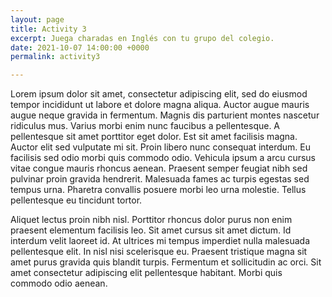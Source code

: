 ```yaml
---
layout: page
title: Activity 3
excerpt: Juega charadas en Inglés con tu grupo del colegio.
date: 2021-10-07 14:00:00 +0000
permalink: activity3

---
```

Lorem ipsum dolor sit amet, consectetur adipiscing elit, sed do eiusmod tempor incididunt ut labore et dolore magna aliqua. Auctor augue mauris augue neque gravida in fermentum. Magnis dis parturient montes nascetur ridiculus mus. Varius morbi enim nunc faucibus a pellentesque. A pellentesque sit amet porttitor eget dolor. Est sit amet facilisis magna. Auctor elit sed vulputate mi sit. Proin libero nunc consequat interdum. Eu facilisis sed odio morbi quis commodo odio. Vehicula ipsum a arcu cursus vitae congue mauris rhoncus aenean. Praesent semper feugiat nibh sed pulvinar proin gravida hendrerit. Malesuada fames ac turpis egestas sed tempus urna. Pharetra convallis posuere morbi leo urna molestie. Tellus pellentesque eu tincidunt tortor.

Aliquet lectus proin nibh nisl. Porttitor rhoncus dolor purus non enim praesent elementum facilisis leo. Sit amet cursus sit amet dictum. Id interdum velit laoreet id. At ultrices mi tempus imperdiet nulla malesuada pellentesque elit. In nisl nisi scelerisque eu. Praesent tristique magna sit amet purus gravida quis blandit turpis. Fermentum et sollicitudin ac orci. Sit amet consectetur adipiscing elit pellentesque habitant. Morbi quis commodo odio aenean.